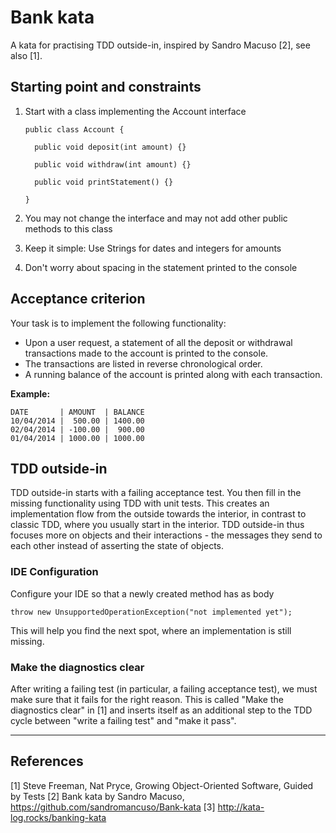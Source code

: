 # Bank kata

A kata for practising TDD outside-in, inspired by Sandro Macuso [2], see also [1].

## Starting point and constraints

1. Start with a class implementing the Account interface

    ```
    public class Account {

      public void deposit(int amount) {}

      public void withdraw(int amount) {}

      public void printStatement() {}

    }
    ```

2. You may not change the interface and may not add other public methods to this class
3. Keep it simple: Use Strings for dates and integers for amounts
4. Don't worry about spacing in the statement printed to the console

## Acceptance criterion

Your task is to implement the following functionality:

* Upon a user request, a statement of all the deposit or withdrawal transactions made to the account is printed to the console.
* The transactions are listed in reverse chronological order.
* A running balance of the account is printed along with each transaction.

**Example:**
```
DATE       | AMOUNT  | BALANCE
10/04/2014 |  500.00 | 1400.00
02/04/2014 | -100.00 |  900.00
01/04/2014 | 1000.00 | 1000.00
```

## TDD outside-in

TDD outside-in starts with a failing acceptance test. You then fill in the missing functionality using TDD with unit tests. This creates an implementation flow from the outside towards the interior, in contrast to classic TDD, where you usually start in the interior. TDD outside-in thus focuses more on objects and their interactions - the messages they send to each other instead of asserting the state of objects.

### IDE Configuration
Configure your IDE so that a newly created method has as body

```
throw new UnsupportedOperationException("not implemented yet");
```

This will help you find the next spot, where an implementation is still missing.

### Make the diagnostics clear

After writing a failing test (in particular, a failing acceptance test), we must make sure that it fails for the right reason. This is called "Make the diagnostics clear" in [1] and inserts itself as an additional step to the TDD cycle between "write a failing test" and "make it pass".

---

## References

[1] Steve Freeman, Nat Pryce, Growing Object-Oriented Software, Guided by Tests
[2] Bank kata by Sandro Macuso, https://github.com/sandromancuso/Bank-kata
[3] http://kata-log.rocks/banking-kata
